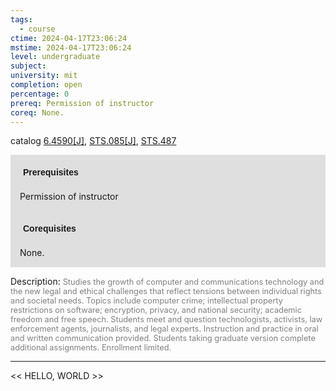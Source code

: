 ```yaml
---
tags:
  - course
ctime: 2024-04-17T23:06:24
mstime: 2024-04-17T23:06:24
level: undergraduate
subject: 
university: mit
completion: open
percentage: 0
prereq: Permission of instructor
coreq: None.
---
```


catalog [6.4590[J]](http://student.mit.edu/catalog/m6d.html#6.4590), [STS.085[J]](http://student.mit.edu/catalog/mSTSa.html#STS.085), [STS.487](http://student.mit.edu/catalog/mSTSb.html#STS.487)

<span style="display: block; padding: 15px; background-color: rgb(100, 100, 100, 0.2);"><font id="m_prereq3420_0" style="display: block; font-family: Arial, sans-serif; font-weight: bold; padding: 5px">Prerequisites</font><br><span id="prereq3420_0">Permission of instructor</span></span>
<span style="display: block; padding: 15px; background-color: rgb(100, 100, 100, 0.2);"><font id="m_coreq3420_0" style="display: block; font-family: Arial, sans-serif; font-weight: bold; padding: 5px">Corequisites</font><br><span id="coreq3420_0">None.</span></span>

<font style="">Description:</font>
<font style="color: grey; font-size: 0.8rem;">Studies the growth of computer and communications technology and the new legal and ethical challenges that reflect tensions between individual rights and societal needs. Topics include computer crime; intellectual property restrictions on software; encryption, privacy, and national security; academic freedom and free speech. Students meet and question technologists, activists, law enforcement agents, journalists, and legal experts. Instruction and practice in oral and written communication provided. Students taking graduate version complete additional assignments. Enrollment limited.</font>



---

<< HELLO, WORLD >>
